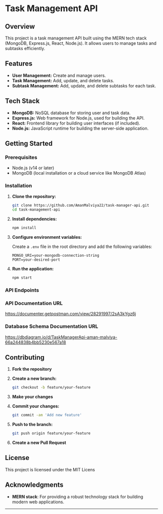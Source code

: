# Task Management API

## Overview

This project is a task management API built using the MERN tech stack (MongoDB, Express.js, React, Node.js). It allows users to manage tasks and subtasks efficiently.

## Features

- **User Management:** Create and manage users.
- **Task Management:** Add, update, and delete tasks.
- **Subtask Management:** Add, update, and delete subtasks for each task.

## Tech Stack

- **MongoDB:** NoSQL database for storing user and task data.
- **Express.js:** Web framework for Node.js, used for building the API.
- **React:** Frontend library for building user interfaces (if included).
- **Node.js:** JavaScript runtime for building the server-side application.

## Getting Started

### Prerequisites

- Node.js (v14 or later)
- MongoDB (local installation or a cloud service like MongoDB Atlas)

### Installation

1. **Clone the repository:**

    ```bash
    git clone https://github.com/AmanMalviya22/task-manager-api.git
    cd task-management-api
    ```

2. **Install dependencies:**

    ```bash
    npm install
    ```

3. **Configure environment variables:**

    Create a `.env` file in the root directory and add the following variables:

    ```env
    MONGO_URI=your-mongodb-connection-string
    PORT=your-desired-port
    ```

4. **Run the application:**

    ```bash
    npm start
    ```

### API Endpoints

### API Documentation URL
https://documenter.getpostman.com/view/28291997/2sA3kYgz6j

### Database Schema Documentation URL
https://dbdiagram.io/d/TaskManagerApi-aman-malviya-66a244838b4bb5230e567a18

## Contributing

1. **Fork the repository**
2. **Create a new branch:**

    ```bash
    git checkout -b feature/your-feature
    ```

3. **Make your changes**
4. **Commit your changes:**

    ```bash
    git commit -am 'Add new feature'
    ```

5. **Push to the branch:**

    ```bash
    git push origin feature/your-feature
    ```

6. **Create a new Pull Request**

## License

This project is licensed under the MIT Licens

## Acknowledgments

- **MERN stack**: For providing a robust technology stack for building modern web applications.

---


